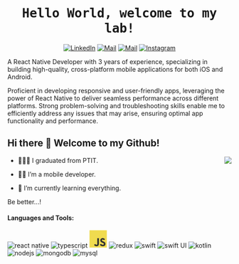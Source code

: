 <h1 align='center'><samp><strong>Hello World, welcome to my lab!</strong></samp></h1>
<div align='center'>
  
  [![LinkedIn](https://custom-icon-badges.demolab.com/badge/LinkedIn-Phuong%20Duong-blue?logo=linkedin-white&logoColor=fff)](https://www.linkedin.com/in/phuong-duong-018b4834b/)
  [![Mail](https://img.shields.io/badge/Gmail-D14836?logo=gmail&logoColor=white)](mailto:dqphuong2k2@gmail.com)
  [![Mail](https://img.shields.io/badge/Facebook-%231877F2.svg?logo=Facebook&logoColor=white)](https://www.facebook.com/dqphuong.2k2)
  [![Instagram](https://img.shields.io/badge/Instagram-%23E4405F.svg?logo=Instagram&logoColor=white)](https://www.instagram.com/_dqphuong2k2_)
  
</div>
A React Native Developer with 3 years of experience, specializing in building high-quality, cross-platform mobile applications for both iOS and Android. 

Proficient in developing responsive and user-friendly apps, leveraging the power of React Native to deliver seamless performance across different platforms. Strong problem-solving and troubleshooting skills enable me to efficiently address any issues that may arise, ensuring optimal app functionality and performance.

## Hi there 👋 Welcome to my Github!

<img align="right" src="https://media0.giphy.com/media/v1.Y2lkPTc5MGI3NjExNDlnZHdqbGQzZTlwZno3M2ExaTRjZ2puMnBwcXBlaHhiZXF0MTFuZSZlcD12MV9pbnRlcm5hbF9naWZfYnlfaWQmY3Q9Zw/scZPhLqaVOM1qG4lT9/giphy.gif" height="200" />

- 👨🏻‍🎓 I graduated from PTIT.

- 👨‍💻 I’m a mobile developer.
  
- 🌱 I’m currently learning everything.

Be better...!

<h4 align="left">Languages and Tools:</h4>
<p align="left"> 
  <img src="https://raw.githubusercontent.com/kristerkari/react-native-svg-transformer/HEAD/images/react-native-logo.png" alt="react native" width="40" height="40"/> <!-- React Native -->
  <img src="https://www.svgrepo.com/show/374146/typescript-official.svg" alt="typescript" width="40" height="40"/> <!-- Typescript -->
  <img src="https://raw.githubusercontent.com/devicons/devicon/master/icons/javascript/javascript-original.svg" alt="javascript" width="40" height="40"/> <!-- Javascript -->
  <img src="https://www.svgrepo.com/show/303557/redux-logo.svg" alt="redux" width="40" height="40"/> <!-- Redux -->
  <img src="https://www.svgrepo.com/show/374112/swift.svg" alt="swift" width="40" height="40"/> <!-- Swift -->
 <img src="https://img.icons8.com/fluent/512/swiftui.png" alt="swift UI" width="40" height="40"/> <!-- Swift UI -->
  <img src="https://upload.wikimedia.org/wikipedia/commons/thumb/0/06/Kotlin_Icon.svg/1200px-Kotlin_Icon.svg.png" alt="kotlin" width="40" height="40"/> 
  <img src="https://www.svgrepo.com/show/354119/nodejs-icon.svg" alt="nodejs" width="40" height="40"/> 
  <img src="https://encrypted-tbn0.gstatic.com/images?q=tbn:ANd9GcTrjABweqT7gL00cuGom4aYvIzD9KINiaj-iA&s" alt="mongodb" width="40" height="40"/> 
  <img src="https://www.svgrepo.com/show/303251/mysql-logo.svg" alt="mysql" width="40" height="40"/> </p>
<!--
**phuongduong2k2/phuongduong2k2** is a ✨ _special_ ✨ repository because its `README.md` (this file) appears on your GitHub profile.

Here are some ideas to get you started:

- 🔭 I’m currently working on ...
- 🌱 I’m currently learning ...
- 👯 I’m looking to collaborate on ...
- 🤔 I’m looking for help with ...
- 💬 Ask me about ...
- 📫 How to reach me: ...
- 😄 Pronouns: ...
- ⚡ Fun fact: ...
-->
